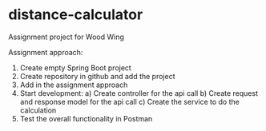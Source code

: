 # distance-calculator
Assignment project for Wood Wing

Assignment approach:
1. Create empty Spring Boot project
2. Create repository in github and add the project
3. Add in the assignment approach
4. Start development:
   a) Create controller for the api call
   b) Create request and response model for the api call
   c) Create the service to do the calculation
5. Test the overall functionality in Postman
